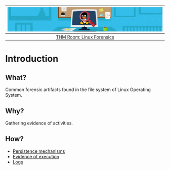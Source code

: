| ![Linux forensics](../../_static/images/linux-room-banner.png)
|:--:|
| [THM Room: Linux Forensics](https://tryhackme.com/room/linuxforensics) |

# Introduction

## What?

Common forensic artifacts found in the file system of Linux Operating System.

## Why?

Gathering evidence of activities.

## How?

* [Persistence mechanisms](persistence.md)
* [Evidence of execution](execution.md)
* [Logs](logs.md)
